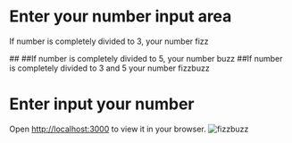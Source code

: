 <h1>Enter your number input area</h1>
<p>If number is completely divided to 3, your number fizz </p>
##
##If number is completely divided to 5, your number buzz
##If number is completely divided to 3 and 5 your number fizzbuzz

# Enter input your number

Open [http://localhost:3000](http://localhost:3000) to view it in your browser.
![fizzbuzz](https://user-images.githubusercontent.com/116573908/212447793-b882a74e-199d-4ec1-8376-78defbdfe310.png)
